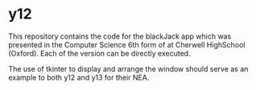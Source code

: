 # y12
This repository contains the code for the blackJack app which was presented in the Computer Science 6th form of at Cherwell HighSchool (Oxford).
Each of the version can be directly executed. 

The use of tkinter to display and arrange the window should serve as an example to both y12 and y13 for their NEA.
